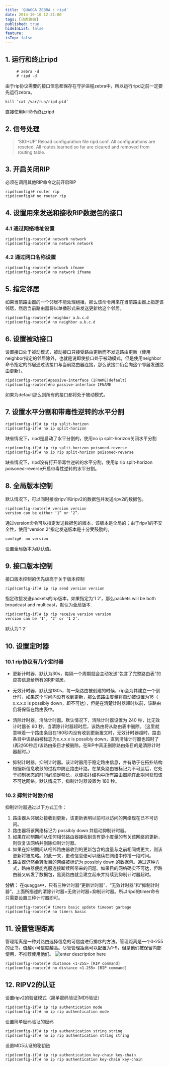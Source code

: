 ```yaml
---
title: 'QUAGGA ZEBRA : ripd'
date: 2014-10-10 12:31:00
tags: [动态路由]
published: true
hideInList: false
feature: 
isTop: false
---
```


## 1. 运行和终止ripd

```
     # zebra -d
     # ripd -d
```
由于rip协议需要的接口信息都保存在守护进程zebra中，所以运行ripd之前一定要先运行zebra。

```
kill ‘cat /var/run/ripd.pid‘
```

直接使用kill命令终止ripd

## 2. 信号处理

> ‘SIGHUP’ Reload configuration file ripd.conf. All configurations are reseted. All routes learned so far are cleared and removed from routing table.

## 3. 开启关闭RIP

必须在调用其他RIP命令之前开启RIP

```
ripd(config)# router rip
ripd(config)# no router rip
```

## 4. 设置用来发送和接收RIP数据包的接口

### 4.1 通过网络地址设置

```
ripd(config-router)# network network
ripd(config-router)# no network network
```

### 4.2 通过网口名称设置

```
ripd(config-router)# network ifname
ripd(config-router)# no network ifname
```

## 5. 指定邻居

如果当前路由器的一个邻居不能处理组播，那么该命令用来在当前路由器上指定该邻居，然后当前路由器将以单播形式来发送更新给这个邻居。

```
ripd(config-router)# neighbor a.b.c.d
ripd(config-router)# no neighbor a.b.c.d
```

## 6. 设置被动接口

设置接口处于被动模式，被动接口只接受路由更新而不发送路由更新（使用neighbor指定的邻居除外，也就是说即使接口处于被动模式，但是使用neighbor命令指定的邻居通过该接口与当前路由器连接，那么该接口仍会向这个邻居发送路由更新）。

```
ripd(config-router)#passive-interface (IFNAME|default)
ripd(config-router)#no passive-interface IFNAME
```
如果为default那么则所有的接口都将处于被动模式。

## 7. 设置水平分割和带毒性逆转的水平分割

```
ripd(config-if)# ip rip split-horizon
ripd(config-if)# no ip split-horizon
```
缺省情况下，ripd是启动了水平分割的，使用no ip split-horizon关闭水平分割

```
ripd(config-if)# ip rip split-horizon poisoned-reverse
ripd(config-if)# no ip rip split-horizon poisoned-reverse
```
缺省情况下，ripd没有打开带毒性逆转的水平分割，使用ip rip split-horizon poisoned-reverse开启带毒性逆转的水平分割。

## 8. 全局版本控制

默认情况下，可以同时接收ripv1和ripv2的数据包并发送ripv2的数据包。

```
ripd(config-router)# version version
version can be either ‘1” or ‘2”.
```
 通过version命令可以指定发送数据包的版本，该版本是全局的；由于ripv1的不安全性，使用“version 2”指定发送版本是十分受鼓励的。

```
config#  no version
```

设置全局版本为默认值。

## 9. 接口版本控制

接口版本控制的优先级高于关于版本控制

```
ripd(config-if)# ip rip send version version
```

指定改接发送packets的rip版本，如果指定为‘1 2’，那么packets will be both broadcast and multicast，默认为全局版本.

```
ripd(config-if)# ip rip receive version version
version can be ‘1’, ‘2’ or ‘1 2’.
```

默认为‘1 2’

## 10. 设置定时器

### 10.1 rip协议有几个定时器

 - 更新计时器，默认为30s，每隔一个周期就会主动发送“包含了完整路由表”的应答信息给所有的RIP邻居。

 - 无效计时器，默认是180s，每一条路由被创建的时候，rip会为其建立一个倒计时，如果这个时间内没有收到更新，那么该路由度量将自动被设置为16（ x.x.x.x is possibly down，即不可达），但是在清楚计时器超时以前，该路由仍将保留在路由表中。

 - 清除计时器，清除计时器。默认情况下，清除计时器设置为 240 秒，比无效计时器长 60 秒。当清除计时器超时后，该路由将从路由表中删除。（这里就意味着一个路由条目在180秒内没有收到更新报文时，无效计时器超时。路由条目中该路由被标志为x.x.x.x is possibly down，直到清除计时器也超时了(再过60秒后)该路由条目才被删除。在RIP中真正删除路由条目的是清除计时器超时。）

 - 抑制计时器，抑制计时器。该计时器用于稳定路由信息，并有助于在拓扑结构根据新信息收敛的过程中防止路由环路。在某条路由被标记为不可达后，它处于抑制状态的时间必须足够长，以便拓扑结构中所有路由器能在此期间获知该不可达网络。默认情况下，抑制计时器设置为 180 秒。

### 10.2 抑制计时器介绍

抑制计时器通过以下方式工作：

 1. 路由器从邻居处接收到更新，该更新表明以前可以访问的网络现在已不可访问。
 2. 路由器将该网络标记为 possibly down 并启动抑制计时器。
 3. 如果在抑制期间从任何相邻路由器接收到含有更小度量的有关该网络的更新，则恢复该网络并删除抑制计时器。
 4. 如果在抑制期间从相邻路由器收到的更新包含的度量与之前相同或更大，则该更新将被忽略。如此一来，更改信息便可以继续在网络中传播一段时间。
 5. 路由器仍然会转发目的网络被标记为 possibly down 的数据包。通过这种方式，路由器便能克服连接断续所带来的问题。如果目的网络确实不可达，但路由器又转发了数据包，黑洞路由就会建立起来并持续到抑制计时器超时。

**分析：**
在quagga中，只有三种计时器“更新计时器”、“无效计时器”和“抑制计时器”，上面所描述的清除计时器=无效计时器+抑制计时器。所以ripd的timer命令只需要设置三种计时器即可。
```
ripd(config-router)# timers basic update timeout garbage
ripd(config-router)# no timers basic
```

## 11. 设置管理距离

管理距离是一种对路由选择信息的可信度进行排序的方法。管理距离是一个0-255的证书，值越小可信度越高。尽管管理距离可以配置为1-9，但是他们被保留内部使用，不推荐使用他们。
![enter description here](https://rexrock.github.io/post-images/1617148423731.png)

```
ripd(config-router)# distance <1-255> [RIP command]
ripd(config-router)# no distance <1-255> [RIP command]
```

## 12. RIPV2的认证

设置ripv2的验证模式（简单密码验证|MD5验证）

```
ripd(config-if)# ip rip authentication mode
ripd(config-if)# no ip rip authentication mode 
```

设置简单密码验证的密码

```
ripd(config-if)# ip rip authentication string string
ripd(config-if)# no ip rip authentication string string
```

设置MD5认证的秘钥链

```
ripd(config-if)# ip rip authentication key-chain key-chain
ripd(config-if)# no ip rip authentication key-chain key-chain
```



